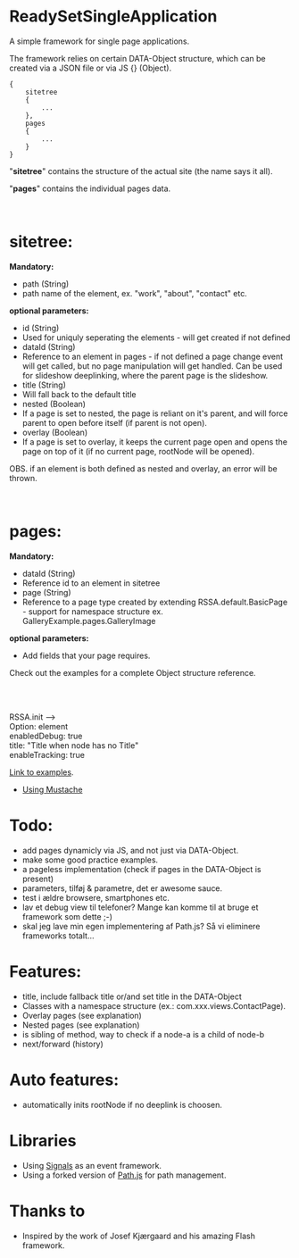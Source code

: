 ReadySetSingleApplication
=========================

A simple framework for single page applications.

The framework relies on certain DATA-Object structure, which can be created via a JSON file or via JS {} (Object).

    {
    	sitetree
    	{
    		...
    	},
    	pages
    	{
    		...
    	}
    }

"<strong>sitetree</strong>" contains the structure of the actual site (the name says it all).

"<strong>pages</strong>" contains the individual pages data.

<br>

# sitetree:
<strong>Mandatory:</strong><br>
* path (String)
 * path name of the element, ex. "work", "about", "contact" etc.

<strong>optional parameters:</strong><br>
* id (String)
 * Used for uniquly seperating the elements - will get created if not defined
* dataId (String)
 * Reference to an element in pages - if not defined a page change event will get called, but no page manipulation will get handled. Can be used for slideshow deeplinking, where the parent page is the slideshow.
* title (String)
 * Will fall back to the default title
* nested (Boolean)
 * If a page is set to nested, the page is reliant on it's parent, and will force parent to open before itself (if parent is not open).
* overlay (Boolean)
 * If a page is set to overlay, it keeps the current page open and opens the page on top of it (if no current page, rootNode will be opened).

OBS. if an element is both defined as nested and overlay, an error will be thrown.

<br>

# pages:
<strong>Mandatory:</strong><br>
* dataId (String)
 * Reference id to an element in sitetree
* page (String)
 * Reference to a page type created by extending RSSA.default.BasicPage - support for namespace structure ex. GalleryExample.pages.GalleryImage

<strong>optional parameters:</strong><br>
* Add fields that your page requires.

Check out the examples for a complete Object structure reference.

<br><br>

RSSA.init --><br>
Option: element<br>
enabledDebug: true<br>
title: "Title when node has no Title"<br>
enableTracking: true


[Link to examples](http://rwatgg.dk/labs/rssa).
* [Using Mustache](https://github.com/janl/mustache.js)


# Todo:
* add pages dynamicly via JS, and not just via DATA-Object.
* make some good practice examples.
* a pageless implementation (check if pages in the DATA-Object is present)
* parameters, tilføj & parametre, det er awesome sauce.
* test i ældre browsere, smartphones etc.
* lav et debug view til telefoner? Mange kan komme til at bruge et framework som dette ;-)
* skal jeg lave min egen implementering af Path.js? Så vi eliminere frameworks totalt...


# Features:
* title, include fallback title or/and set title in the DATA-Object
* Classes with a namespace structure (ex.: com.xxx.views.ContactPage).
* Overlay pages (see explanation)
* Nested pages (see explanation)
* is sibling of method, way to check if a node-a is a child of node-b
* next/forward (history)

# Auto features:
* automatically inits rootNode if no deeplink is choosen.


# Libraries
* Using [Signals](http://millermedeiros.github.com/js-signals/) as an event framework.
* Using a forked version of [Path.js](https://github.com/mtrpcic/pathjs) for path management.

# Thanks to

- Inspired by the work of Josef Kjærgaard and his amazing Flash framework.